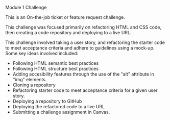Module 1 Challenge

This is an On-the-job ticket or feature request challenge. 

This challenge was focused primarily on refactoring HTML and CSS code, then creating a code repository and deploying to a live URL. 

This challenge involved taking a user story, and refactoring the starter code to meet acceptance criteria and adhere to guidelines using a mock-up. Some key ideas involved included: 

- Following HTML semantic best practices
- Following HTML structure best practices
- Adding accesibility features through the use of the "alt" attribute in "img" elements.
- Cloning a repository
- Refactoring starter code to meet acceptance criteria for a given user story. 
- Deploying a repository to GitHub
- Deploying the refactored code to a live URL
- Submitting a challenge assignment in Canvas. 